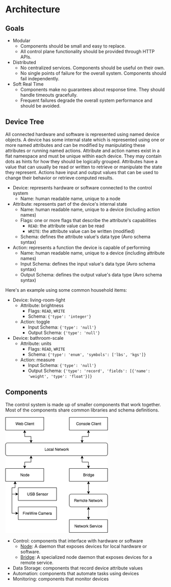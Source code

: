 # Architecture

## Goals

* Modular
  * Components should be small and easy to replace.
  * All control plane functionality should be provided through HTTP APIs.
* Distributed
  * No centralized services. Components should be useful on their own.
  * No single points of failure for the overall system. Components should fail independently.
* Soft Real Time
  * Components make no guarantees about response time. They should handle timeouts gracefully.
  * Frequent failures degrade the overall system performance and should be avoided.

## Device Tree

All connected hardware and software is represented using named device objects. A device has some internal state
which is represented using one or more named attributes and can be modified by manipulating these attributes or running
named actions. Attribute and action names exist in a flat namespace and must be unique within each device. They may
contain dots as hints for how they should be logically grouped. Attributes have a value that can usually be read or
written to retrieve or manipulate the state they represent. Actions have input and output values that can be used to
change their behavior or retrieve computed results.

* Device: represents hardware or software connected to the control system
  * Name: human readable name, unique to a node
* Attribute: represents part of the device's internal state
  * Name: human readable name, unique to a device (including action names)
  * Flags: one or more flags that describe the attribute's capabilities
    * `READ`: the attribute value can be read
    * `WRITE`: the attribute value can be written (modified)
  * Schema: defines the attribute value's data type (Avro schema syntax)
* Action: represents a function the device is capable of performing
  * Name: human readable name, unique to a device (including attribute names)
  * Input Schema: defines the input value's data type (Avro schema syntax)
  * Output Schema: defines the output value's data type (Avro schema syntax)

Here's an example using some common household items:

* Device: living-room-light
  * Attribute: brightness
    * Flags: `READ`, `WRITE`
    * Schema: `{'type': 'integer'}`
  * Action: toggle
    * Input Schema: `{'type': 'null'}`
    * Output Schema: `{'type': 'null'}`
* Device: bathroom-scale
  * Attribute: units
    * Flags: `READ`, `WRITE`
    * Schema: `{'type': 'enum', 'symbols': ['lbs', 'kgs']}`
  * Action: measure
    * Input Schema: `{'type': 'null'}`
    * Output Schema: `{'type': 'record', 'fields': [{'name': 'weight', 'type': 'float'}]}`

## Components

The control system is made up of smaller components that work together. Most of the components share common libraries
and schema definitions.

![](components.png)

* Control: components that interface with hardware or software
  * [Node](Node.md): A daemon that exposes devices for local hardware or software.
  * [Bridge](Node.md): A specialized node daemon that exposes devices for a remote service.
* Data Storage: components that record device attribute values
* Automation: components that automate tasks using devices
* Monitoring: components that monitor devices
